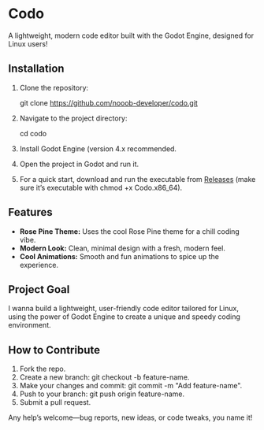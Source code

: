 # Codo
A lightweight, modern code editor built with the Godot Engine, designed for Linux users!

## Installation

1. Clone the repository:
  
   git clone https://github.com/nooob-developer/codo.git
   
2. Navigate to the project directory:
  
   cd codo
   
3. Install Godot Engine (version 4.x recommended.
4. Open the project in Godot and run it.
5.  For a quick start, download and run the executable from [Releases](https://github.com/nooob-developer/codo/releases) (make sure it’s executable with chmod +x Codo.x86_64).

## Features

- **Rose Pine Theme:** Uses the cool Rose Pine theme for a chill coding vibe.
- **Modern Look:** Clean, minimal design with a fresh, modern feel.
- **Cool Animations:** Smooth and fun animations to spice up the experience.

## Project Goal

I wanna build a lightweight, user-friendly code editor tailored for Linux, using the power of Godot Engine to create a unique and speedy coding environment.

## How to Contribute

1. Fork the repo.
2. Create a new branch: git checkout -b feature-name.
3. Make your changes and commit: git commit -m "Add feature-name".
4. Push to your branch: git push origin feature-name.
5. Submit a pull request.

Any help’s welcome—bug reports, new ideas, or code tweaks, you name it!